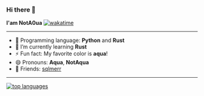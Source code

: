 ### Hi there 👋

**I'am NotA0ua**
[![wakatime](https://wakatime.com/badge/user/2c5ca167-da18-4c91-ba87-80e8d062daa0.svg)](https://wakatime.com/@2c5ca167-da18-4c91-ba87-80e8d062daa0)

---

- 👅 Programming language: **Python** and **Rust**
- 🌱 I’m currently learning **Rust**
- ⚡ Fun fact: My favorite color is **aqua**!
- 😄 Pronouns: **Aqua**, **NotAqua**
- 🤙 Friends: [sqlmerr](https://github.com/sqlmerr)

---

[![top languages](https://github-readme-stats.vercel.app/api/top-langs/?username=NotA0ua&theme=dracula&layout=compact)](https://github.com/anuraghazra/github-readme-stats)
